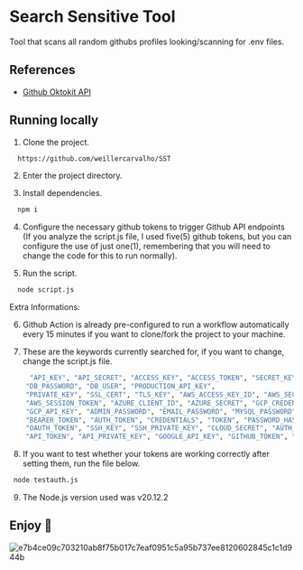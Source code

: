 # Search Sensitive Tool


Tool that scans all random githubs profiles looking/scanning for .env files.

## References

 - [Github Oktokit API](https://github.com/octokit)


## Running locally

1. Clone the project.

```bash
  https://github.com/weillercarvalho/SST
```

2. Enter the project directory.

3. Install dependencies.

```bash
  npm i
```
4. Configure the necessary github tokens to trigger Github API endpoints (If you analyze the script.js file, I used five(5) github tokens, but you can configure the use of just one(1), remembering that you will need to change the code for this to run normally).

5. Run the script.

```bash
  node script.js
```
Extra Informations:

6. Github Action is already pre-configured to run a workflow automatically every 15 minutes if you want to clone/fork the project to your machine.

7. These are the keywords currently searched for, if you want to change, change the script.js file.

```bash
     "API_KEY", "API_SECRET", "ACCESS_KEY", "ACCESS_TOKEN", "SECRET_KEY",
    "DB_PASSWORD", "DB_USER", "PRODUCTION_API_KEY",
    "PRIVATE_KEY", "SSL_CERT", "TLS_KEY", "AWS_ACCESS_KEY_ID", "AWS_SECRET_ACCESS_KEY",
    "AWS_SESSION_TOKEN", "AZURE_CLIENT_ID", "AZURE_SECRET", "GCP_CREDENTIALS",
    "GCP_API_KEY", "ADMIN_PASSWORD", "EMAIL_PASSWORD", "MYSQL_PASSWORD", "PG_PASSWORD",
    "BEARER_TOKEN", "AUTH_TOKEN", "CREDENTIALS", "TOKEN", "PASSWORD_HASH", "ENCRYPTION_KEY", "CLIENT_SECRET", "SECRET_TOKEN", "APP_SECRET", "JWT_SECRET",
    "OAUTH_TOKEN", "SSH_KEY", "SSH_PRIVATE_KEY", "CLOUD_SECRET", "AUTH_KEY", "AUTH_SECRET", "POSTGRES_PASSWORD", "MONGO_PASSWORD", "ELASTIC_PASSWORD",
    "API_TOKEN", "API_PRIVATE_KEY", "GOOGLE_API_KEY", "GITHUB_TOKEN", "BITBUCKET_TOKEN", "GITHUB_CLIENT_ID", "GITHUB_CLIENT_SECRET", "DOCKER_PASSWORD", "DOCKER_TOKEN"
```
8. If you want to test whether your tokens are working correctly after setting them, run the file below.
   
```bash
 node testauth.js
```
9. The Node.js version used was v20.12.2

   
## Enjoy 🚀


![e7b4ce09c703210ab8f75b017c7eaf0951c5a95b737ee8120602845c1c1d944b](https://github.com/user-attachments/assets/2016eb76-2156-4a87-a7be-6fcf079189f3)

